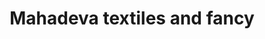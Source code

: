 ---
title: "Mahadeva textiles and fancy"
url: /thiruvananthapuram/mahadeva-textiles-and-fancy/
shop: Modehaus
---